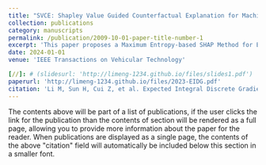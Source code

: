 ```yaml
---
title: "SVCE: Shapley Value Guided Counterfactual Explanation for Machine Learning-Based Autonomous Driving"
collection: publications
category: manuscripts
permalink: /publication/2009-10-01-paper-title-number-1
excerpt: 'This paper proposes a Maximum Entropy-based SHAP Method for Explaining Lane Change Decisions in Autonomous Vehicles, Solving the Black-Box Nature of AI Techniques.'
date: 2024-01-01
venue: 'IEEE Transactions on Vehicular Technology'

[//]: # (slidesurl: 'http://limeng-1234.github.io/files/slides1.pdf')
paperurl: 'http://limeng-1234.github.io/files/2023-EIDG.pdf'
citation: 'Li M, Sun H, Cui Z, et al. Expected Integral Discrete Gradient: Diagnosing Autonomous Driving Model[J]. IEEE Transactions on Vehicular Technology, 2024, doi=10.1109/TVT.2024.3436614'
---
```


The contents above will be part of a list of publications, if the user clicks the link for the publication than the contents of section will be rendered as a full page, allowing you to provide more information about the paper for the reader. When publications are displayed as a single page, the contents of the above "citation" field will automatically be included below this section in a smaller font.